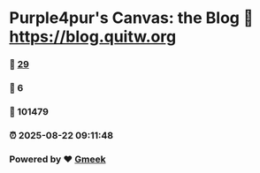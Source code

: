 # Purple4pur's Canvas: the Blog :link: https://blog.quitw.org 
### :page_facing_up: [29](https://blog.quitw.org/tag.html) 
### :speech_balloon: 6 
### :hibiscus: 101479 
### :alarm_clock: 2025-08-22 09:11:48 
### Powered by :heart: [Gmeek](https://github.com/Meekdai/Gmeek)
